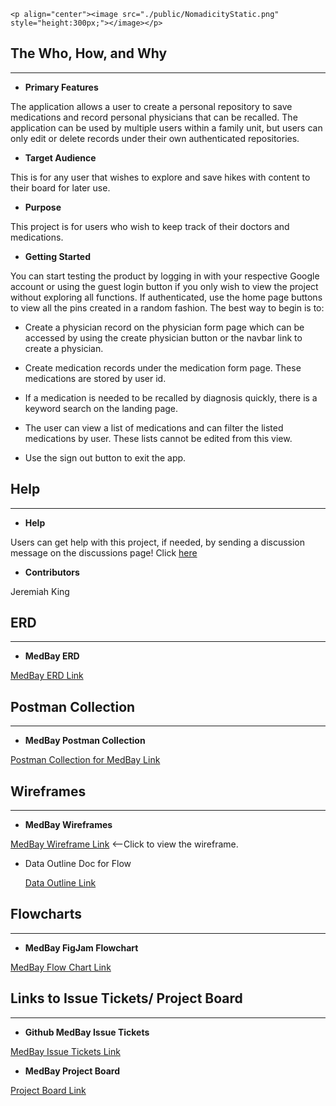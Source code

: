 
    <p align="center"><image src="./public/NomadicityStatic.png" style="height:300px;"></image></p>

## The Who, How, and Why

***

* **Primary Features**

The application allows a user to create a personal repository to save medications and record personal physicians that can be recalled. The application can be used by multiple users within a family unit, but users can only edit or delete records under their own authenticated repositories.

* **Target Audience**

This is for any user that wishes to explore and save hikes with content to their board for later use.

* **Purpose**

This project is for users who wish to keep track of their doctors and medications.

* **Getting Started**

You can start testing the product by logging in with your respective Google account or using the guest login button if you only wish to view the project without exploring all functions. If authenticated, use the home page buttons to view all the pins created in a random fashion. The best way to begin is to:

* Create a physician record on the physician form page which can be accessed by using the create physician button or the navbar link to create a physician.

* Create medication records under the medication form page. These medications are stored by user id.

* If a medication is needed to be recalled by diagnosis quickly, there is a keyword search on the landing page.

* The user can view a list of medications and can filter the listed medications by user. These lists cannot be edited from this view.

* Use the sign out button to exit the app.

## Help

***

* **Help**

Users can get help with this project, if needed, by sending a discussion message on the discussions page! Click [here](https://github.com/gitNitroTitan/medbay_client/discussions/5)

* **Contributors**

Jeremiah King

## ERD

***

* **MedBay ERD**

[MedBay ERD Link](https://dbdiagram.io/d/63dc5683296d97641d7e1e58)

## Postman Collection

***

* **MedBay Postman Collection**

[Postman Collection for MedBay Link](https://gold-flare-64538.postman.co/workspace/Rare~ab376e03-d5fb-4954-b1ab-54767d65cf83/collection/21027394-42efa63d-669d-4630-bab5-921aaacfd746?ctx=documentation)

## Wireframes

***

* **MedBay Wireframes**

[MedBay Wireframe Link](https://docs.google.com/presentation/d/1KTENBgcyiVo65-ctSTHZskI1w6stKVZUgXt6m1RKNOU/edit#slide=id.g144de6fcb1f_0_28)  <--Click to view the wireframe.

* Data Outline Doc for Flow

  [Data Outline Link](https://docs.google.com/document/d/1N5pNIEKz2PE9UZ19xet_CZcsqNv5-QMZ2HK2sg0Swb0/edit)

## Flowcharts

***

* **MedBay FigJam Flowchart**

[MedBay Flow Chart Link](https://www.figma.com/file/bEnGPdVzYzP3SggODF6LIk/MedBay?node-id=0%3A1&t=IeUCOQmuuQAOYvcz-0)

## Links to Issue Tickets/ Project Board

***

* **Github MedBay Issue Tickets**

[MedBay Issue Tickets Link](https://github.com/gitNitroTitan/MedBay-client)

* **MedBay Project Board**

[Project Board Link](<https://github.com/users/gitNitroTitan/projects/10>)
